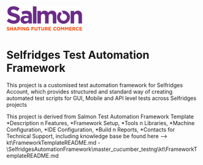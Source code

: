 ![Salmon](/salmonlogo.png)
================================
Selfridges Test Automation Framework
================================
This project is a customised test automation framework for Selfridges Account, which provides structured and standard way of 
creating automated test scripts for GUI, Mobile and API level tests across Selfridges projects  

This project is derived from Salmon Test Automation Framework Template 
*Description n Features, 
*Framework Setup, 
*Tools n Libraries, 
*Machine Configuration, 
*IDE Configuration, 
*Build n Reports,
*Contacts for Technical Support,
including knowledge base be found here --> kt\FrameworkTemplateREADME.md - \SelfridgesAutomationFramework\master_cucumber_testng\kt\FrameworkTemplateREADME.md